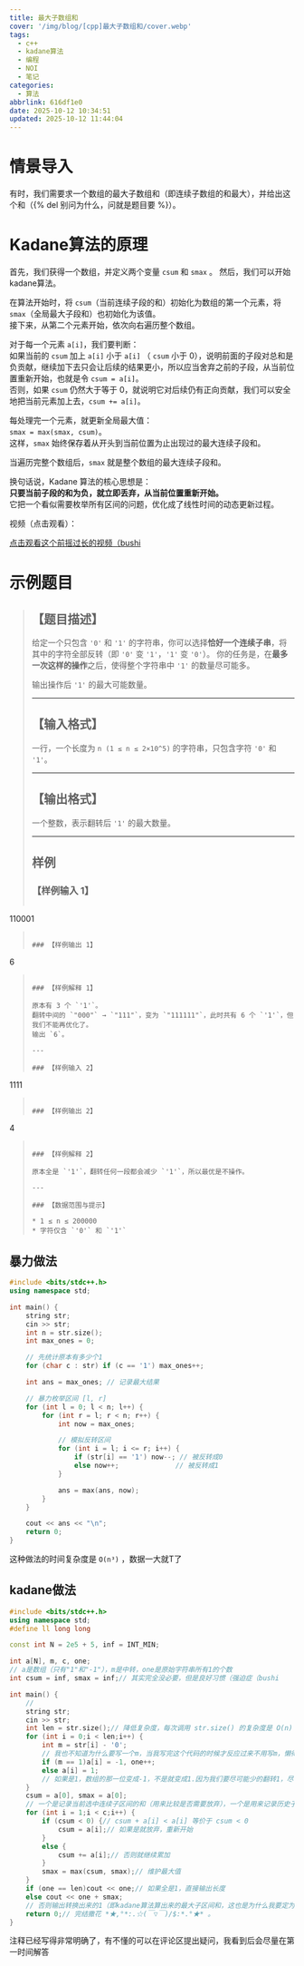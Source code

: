 ```yaml
---
title: 最大子数组和
cover: '/img/blog/[cpp]最大子数组和/cover.webp'
tags:
  - c++
  - kadane算法
  - 编程
  - NOI
  - 笔记
categories:
  - 算法
abbrlink: 616df1e0
date: 2025-10-12 10:34:51
updated: 2025-10-12 11:44:04
---
```


# 情景导入

有时，我们需要求一个数组的最大子数组和（即连续子数组的和最大），并给出这个和（{% del 别问为什么，问就是题目要 %}）。

# Kadane算法的原理

首先，我们获得一个数组，并定义两个变量 ``csum`` 和 ``smax`` 。
然后，我们可以开始kadane算法。

在算法开始时，将 ``csum``（当前连续子段的和）初始化为数组的第一个元素，将 ``smax``（全局最大子段和）也初始化为该值。  
接下来，从第二个元素开始，依次向右遍历整个数组。

对于每一个元素 ``a[i]``，我们要判断：  
如果当前的 ``csum`` 加上 ``a[i]`` 小于 ``a[i]`` （ ``csum`` 小于 0），说明前面的子段对总和是负贡献，继续加下去只会让后续的结果更小，所以应当舍弃之前的子段，从当前位置重新开始，也就是令 ``csum = a[i]``。  
否则，如果 ``csum`` 仍然大于等于 0，就说明它对后续仍有正向贡献，我们可以安全地把当前元素加上去，``csum += a[i]``。

每处理完一个元素，就更新全局最大值：  
``smax = max(smax, csum)``。  
这样，``smax`` 始终保存着从开头到当前位置为止出现过的最大连续子段和。

当遍历完整个数组后，``smax`` 就是整个数组的最大连续子段和。

换句话说，Kadane 算法的核心思想是：  
**只要当前子段的和为负，就立即丢弃，从当前位置重新开始。**  
它把一个看似需要枚举所有区间的问题，优化成了线性时间的动态更新过程。

视频（点击观看）：

[点击观看这个前摇过长的视频（bushi](/img/blog/[cpp]最大子数组和/kadane.mp4)

# 示例题目

>## 【题目描述】
>
>给定一个只包含 `'0'` 和 `'1'` 的字符串，你可以选择**恰好一个连续子串**，将其中的字符全部反转（即 `'0'` 变 `'1'`，`'1'` 变 `'0'`）。
>你的任务是，在**最多一次这样的操作**之后，使得整个字符串中 `'1'` 的数量尽可能多。
>
>输出操作后 `'1'` 的最大可能数量。
>
>---
>
>## 【输入格式】
>
>一行，一个长度为 `n (1 ≤ n ≤ 2×10^5)` 的字符串，只包含字符 `'0'` 和 `'1'`。
>
>---
>
>## 【输出格式】
>
>一个整数，表示翻转后 `'1'` 的最大数量。
>
>---
>
>## 样例
>
>### 【样例输入 1】
>
>```
110001
>```
>
>### 【样例输出 1】
>
>```
6
>```
>
>### 【样例解释 1】
>
>原本有 3 个 `'1'`。
>翻转中间的 `"000"` → `"111"`，变为 `"111111"`，此时共有 6 个 `'1'`，但我们不能再优化了。
>输出 `6`。
>
>---
>
>### 【样例输入 2】
>
>```
1111
>```
>
>### 【样例输出 2】
>
>```
4
>```
>
>### 【样例解释 2】
>
>原本全是 `'1'`，翻转任何一段都会减少 `'1'`，所以最优是不操作。
>
>---
>
>### 【数据范围与提示】
>
>* 1 ≤ n ≤ 200000
>* 字符仅含 `'0'` 和 `'1'`


## 暴力做法

```cpp
#include <bits/stdc++.h>
using namespace std;

int main() {
    string str;
    cin >> str;
    int n = str.size();
    int max_ones = 0;

    // 先统计原本有多少个1
    for (char c : str) if (c == '1') max_ones++;

    int ans = max_ones; // 记录最大结果

    // 暴力枚举区间 [l, r]
    for (int l = 0; l < n; l++) {
        for (int r = l; r < n; r++) {
            int now = max_ones;

            // 模拟反转区间
            for (int i = l; i <= r; i++) {
                if (str[i] == '1') now--; // 被反转成0
                else now++;              // 被反转成1
            }

            ans = max(ans, now);
        }
    }

    cout << ans << "\n";
    return 0;
}
```

这种做法的时间复杂度是 ``O(n³)`` ，数据一大就T了

## kadane做法

```cpp
#include <bits/stdc++.h>
using namespace std;
#define ll long long

const int N = 2e5 + 5, inf = INT_MIN;

int a[N], m, c, one;
// a是数组（只有"1"和"-1"），m是中转，one是原始字符串所有1的个数
int csum = inf, smax = inf;// 其实完全没必要，但是良好习惯（强迫症（bushi

int main() {
    // 
    string str;
    cin >> str;
    int len = str.size();// 降低复杂度，每次调用 str.size() 的复杂度是 O(n)
    for (int i = 0;i < len;i++) {
        int m = str[i] - '0';
        // 我也不知道为什么要写一个m，当我写完这个代码的时候才反应过来不用写m，懒得改了。这样还更明确
        if (m == 1)a[i] = -1, one++;
        else a[i] = 1;
        // 如果是1，数组的那一位变成-1，不是就变成1.因为我们要尽可能少的翻转1，尽可能多的翻转0，这样写用kadane的时候就能直接套进去，翻转尽可能多的0。
    }
    csum = a[0], smax = a[0];
    // 一个是记录当前选中连续子区间的和（用来比较是否需要放弃），一个是用来记录历史子区间最大和
    for (int i = 1;i < c;i++) {
        if (csum < 0) {// csum + a[i] < a[i] 等价于 csum < 0
            csum = a[i];// 如果是就放弃，重新开始
        }
        else {
            csum += a[i];// 否则就继续累加
        }
        smax = max(csum, smax);// 维护最大值
    }
    if (one == len)cout << one;// 如果全是1，直接输出长度
    else cout << one + smax;
    // 否则输出转换出来的1（即kadane算法算出来的最大子区间和，这也是为什么我要定为"1"和"-1"。这里的1是减去了翻转区间中变成0的那些，所以后面可以直接加原始字符串1的个数）加原始字符串中1的个数。
    return 0;// 完结撒花 *★,°*:.☆(￣▽￣)/$:*.°★* 。
}
```

注释已经写得非常明确了，有不懂的可以在评论区提出疑问，我看到后会尽量在第一时间解答
